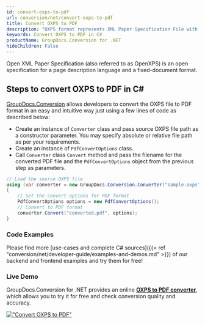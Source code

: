 ```yaml
---
id: convert-oxps-to-pdf
url: conversion/net/convert-oxps-to-pdf
title: Convert OXPS to PDF
description: "OXPS format represents XML Paper Specification File with .oxps extension. Learn how to convert OXPS to PDF file programmatically in C# language using GroupDocs.Conversion for .NET library."
keywords: Convert OXPS to PDF in C#
productName: GroupDocs.Conversion for .NET
hideChildren: False
---
```


Open XML Paper Specification (also referred to as OpenXPS) is an open specification for a page description language and a fixed-document format.

## Steps to convert OXPS to PDF in C#

[GroupDocs.Conversion](https://products.groupdocs.com/conversion/net) allows developers to convert the OXPS file to PDF format in an easy and intuitive way just using a few lines of code as described below:

* Create an instance of `Converter` class and pass source OXPS file path as a constructor parameter. You may specify absolute or relative file path as per your requirements. 
* Create an instance of `PdfConvertOptions` class.
* Call `Converter` class `Convert` method and pass the filename for the converted PDF file and the `PdfConvertOptions` object from the previous step as parameters.

```csharp
// Load the source OXPS file
using (var converter = new GroupDocs.Conversion.Converter("sample.oxps"))
{
    // Set the convert options for PDF format
    PdfConvertOptions options = new PdfConvertOptions();
    // Convert to PDF format
    converter.Convert("converted.pdf", options);
}
```

### Code Examples

Please find more [use-cases and complete C# sources]({{< ref "conversion/net/developer-guide/examples-and-demos.md" >}}) of our backend and frontend examples and try them for free!

### Live Demo

GroupDocs.Conversion for .NET provides an online [**OXPS to PDF converter**](https://products.groupdocs.app/conversion/oxps-to-pdf), which allows you to try it for free and check conversion quality and accuracy.

[!["Convert OXPS to PDF"](conversion/net/images/convert-oxps-to-pdf.png)](https://products.groupdocs.app/conversion/oxps-to-pdf)
